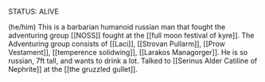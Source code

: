 STATUS: ALIVE

(he/him) This is a barbarian humanoid russian man that fought the adventuring group [[NOSS]] fought at the [[full moon festival of kyre]]. The Adventuring group consists of [[Laci]], [[Strovan Pullarm]], [[Prow Vestament]], [[temperence solidwing]], [[Larakos Managorger]]. He is so russian, 7ft tall, and wants to drink a lot. Talked to [[Serinus Alder Catiline of Nephrite]] at the [[the gruzzled gullet]].